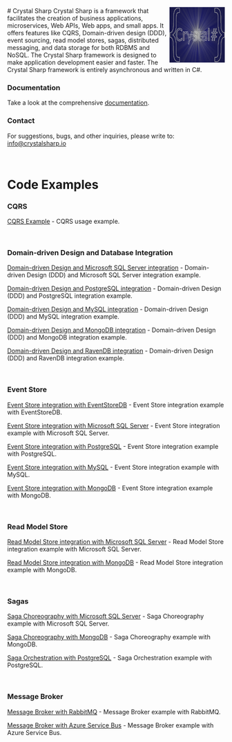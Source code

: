 <img align="right" alt="Crystal Sharp" src="https://github.com/zeeshanmehmood/CrystalSharp/blob/main/assets/icon/icon-128x128.png?raw=true" />
# Crystal Sharp
Crystal Sharp is a framework that facilitates the creation of business applications, microservices, Web APIs, Web apps, and small apps. It offers features like CQRS, Domain-driven design (DDD), event sourcing, read model stores, sagas, distributed messaging, and data storage for both RDBMS and NoSQL. The Crystal Sharp framework is designed to make application development easier and faster. The Crystal Sharp framework is entirely asynchronous and written in C#.

### Documentation
Take a look at the comprehensive [documentation](https://crystalsharp.docwriter.io).

### Contact
For suggestions, bugs, and other inquiries, please write to: [info@crystalsharp.io](mailto:info@crystalsharp.io)  

&nbsp;
# Code Examples

### CQRS

[CQRS Example](https://github.com/zeeshanmehmood/crystalsharp-cqrs-example) - CQRS usage example.

&nbsp;
### Domain-driven Design and Database Integration

[Domain-driven Design and Microsoft SQL Server integration](https://github.com/zeeshanmehmood/crystalsharp-ddd-sqlserver-integration-example) - Domain-driven Design (DDD) and Microsoft SQL Server integration example.

[Domain-driven Design and PostgreSQL integration](https://github.com/zeeshanmehmood/crystalsharp-ddd-postgresql-integration-example) - Domain-driven Design (DDD) and PostgreSQL integration example.

[Domain-driven Design and MySQL integration](https://github.com/zeeshanmehmood/crystalsharp-ddd-mysql-integration-example) - Domain-driven Design (DDD) and MySQL integration example.

[Domain-driven Design and MongoDB integration](https://github.com/zeeshanmehmood/crystalsharp-ddd-mongodb-integration-example) - Domain-driven Design (DDD) and MongoDB integration example.

[Domain-driven Design and RavenDB integration](https://github.com/zeeshanmehmood/crystalsharp-ddd-ravendb-integration-example) - Domain-driven Design (DDD) and RavenDB integration example.

&nbsp;
### Event Store

[Event Store integration with EventStoreDB](https://github.com/zeeshanmehmood/crystalsharp-eventstoredb-integration-example) - Event Store integration example with EventStoreDB.

[Event Store integration with Microsoft SQL Server](https://github.com/zeeshanmehmood/crystalsharp-eventstore-sqlserver-integration-example) - Event Store integration example with Microsoft SQL Server.

[Event Store integration with PostgreSQL](https://github.com/zeeshanmehmood/crystalsharp-eventstore-postgresql-integration-example) - Event Store integration example with PostgreSQL.

[Event Store integration with MySQL](https://github.com/zeeshanmehmood/crystalsharp-eventstore-mysql-integration-example) - Event Store integration example with MySQL.

[Event Store integration with MongoDB](https://github.com/zeeshanmehmood/crystalsharp-eventstore-mongodb-integration-example) - Event Store integration example with MongoDB.

&nbsp;
### Read Model Store

[Read Model Store integration with Microsoft SQL Server](https://github.com/zeeshanmehmood/crystalsharp-readmodelstore-sqlserver-integration-example) - Read Model Store integration example with Microsoft SQL Server.

[Read Model Store integration with MongoDB](https://github.com/zeeshanmehmood/crystalsharp-readmodelstore-mongodb-integration-example) - Read Model Store integration example with MongoDB.

&nbsp;
### Sagas

[Saga Choreography with Microsoft SQL Server](https://github.com/zeeshanmehmood/crystalsharp-saga-choreography-sqlserver-example) - Saga Choreography example with Microsoft SQL Server.

[Saga Choreography with MongoDB](https://github.com/zeeshanmehmood/crystalsharp-saga-choreography-mongodb-example) - Saga Choreography example with MongoDB.

[Saga Orchestration with PostgreSQL](https://github.com/zeeshanmehmood/crystalsharp-saga-orchestration-postgresql-example) - Saga Orchestration example with PostgreSQL.

&nbsp;
### Message Broker

[Message Broker with RabbitMQ](https://github.com/zeeshanmehmood/crystalsharp-messagebroker-rabbitmq-example) - Message Broker example with RabbitMQ.

[Message Broker with Azure Service Bus](https://github.com/zeeshanmehmood/crystalsharp-messagebroker-azureservicebus-example) - Message Broker example with Azure Service Bus.
